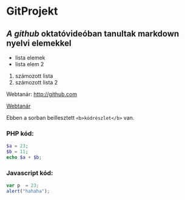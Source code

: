 # GitProjekt

*A github* oktatóvideóban tanultak  markdown nyelvi elemekkel
----------------------------------
- lista elemek
- lista elem 2

1. számozott lista
2. számozott lista 2

Webtanár: http://github.com
 
[Webtanár](http:github.com)

Ebben a sorban beillesztett `<b>kódrészlet</b>` van.

### PHP kód:
```php
$a = 23;
$b = 11;
echo $a + $b;
```

### Javascript kód:
```javascript
var p  = 23;
alert("hahaha");
```
